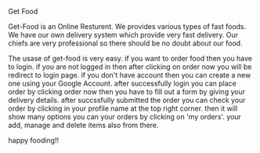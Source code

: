 Get Food

Get-Food is an Online Resturent. We provides various types of fast foods. We have our own delivery system which provide very fast delivery. Our chiefs are very professional so there should be no doubt about our food.

The usase of get-food is very easy. if you want to order food then you have to login. if you are not logged in then after clicking on order now you will be redirect to login page. if you don't have account then you can create a new one using your Google Account. after successfully login you can place order by clicking order now then you have to fill out a form by giving your delivery details. after succssfully submitted the order you can check your order by clicking in your profile name at the top right corner. then it will show many options you can your orders by clicking on 'my orders'. your add, manage and delete items also from there.

happy fooding!!
